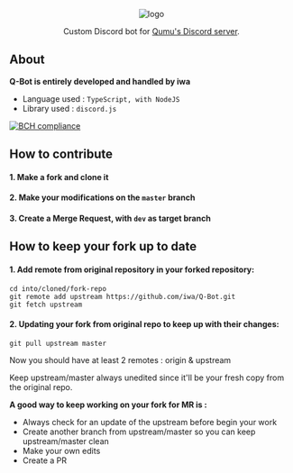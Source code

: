 <div align="center">
<p align="center">
    <img src="https://storage.googleapis.com/iwa-bucket/img/q-bot_logo.png" alt="logo"/>

  <p align="center">
    Custom Discord bot for <a href="https://discord.gg/BU6cPff">Qumu's Discord server</a>.
  </p>
</p>
</div>

## About

**Q-Bot is entirely developed and handled by iwa**

- Language used : `TypeScript, with NodeJS`
- Library used : `discord.js`

[![BCH compliance](https://bettercodehub.com/edge/badge/iwa/Q-Bot?branch=master)](https://bettercodehub.com/)

## How to contribute

#### 1. Make a fork and clone it
#### 2. Make your modifications on the `master` branch
#### 3. Create a Merge Request, with `dev` as target branch

## How to keep your fork up to date

#### 1. Add remote from original repository in your forked repository:

    cd into/cloned/fork-repo
    git remote add upstream https://github.com/iwa/Q-Bot.git
    git fetch upstream

#### 2. Updating your fork from original repo to keep up with their changes:

    git pull upstream master

Now you should have at least 2 remotes : origin & upstream

Keep upstream/master always unedited since it'll be your fresh copy from the original repo.

**A good way to keep working on your fork for MR is :**

- Always check for an update of the upstream before begin your work
- Create another branch from upstream/master so you can keep upstream/master clean
- Make your own edits
- Create a PR
